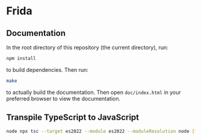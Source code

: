# Frida

## Documentation

In the root directory of this repository (the current directory), run:

```sh
npm install
```

to build dependencies. Then run:

```sh
make
```

to actually build the documentation. Then open `doc/index.html` in your preferred browser to view the documentation.

## Transpile TypeScript to JavaScript

```sh
node npx tsc --target es2022 --module es2022 --moduleResolution node [filename].ts
```
